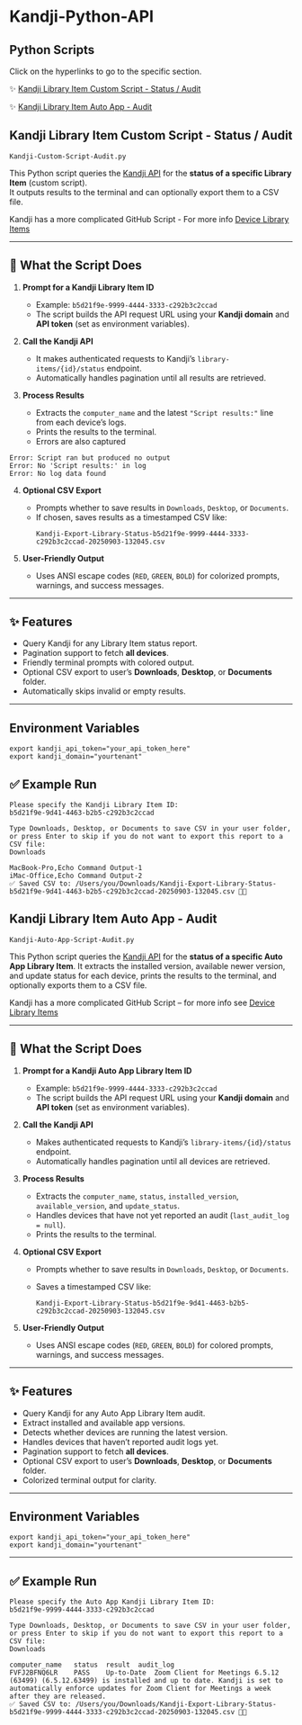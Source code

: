 # Kandji-Python-API

## Python Scripts 
Click on the hyperlinks to go to the specific section.

✨ [Kandji Library Item Custom Script - Status / Audit](https://github.com/theulis/Kandji-Python-API?tab=readme-ov-file#kandji-library-item-custom-script---status--audit)

✨ [Kandji Library Item Auto App - Audit](https://github.com/theulis/Kandji-Python-API?tab=readme-ov-file#kandji-auto-app-library-item-audit)


## Kandji Library Item Custom Script - Status / Audit

```
Kandji-Custom-Script-Audit.py
```

This Python script queries the [Kandji API](https://api-docs.kandji.io/#478764c4-638c-416c-b44c-3685a2f7b441) for the **status of a specific Library Item** (custom script).  
It outputs results to the terminal and can optionally export them to a CSV file.

Kandji has a more complicated GitHub Script - For more info [Device Library Items](
https://github.com/kandji-inc/support/blob/main/api-tools/device-library-items/README.md)

---

## 🔎 What the Script Does

1. **Prompt for a Kandji Library Item ID**  
   - Example: `b5d21f9e-9999-4444-3333-c292b3c2ccad`  
   - The script builds the API request URL using your **Kandji domain** and **API token** (set as environment variables).

2. **Call the Kandji API**  
   - It makes authenticated requests to Kandji’s `library-items/{id}/status` endpoint.  
   - Automatically handles pagination until all results are retrieved.

3. **Process Results**  
   - Extracts the `computer_name` and the latest `"Script results:"` line from each device’s logs.  
   - Prints the results to the terminal.
   - Errors are also captured 

```
Error: Script ran but produced no output
Error: No 'Script results:' in log
Error: No log data found
```

4. **Optional CSV Export**  
   - Prompts whether to save results in `Downloads`, `Desktop`, or `Documents`.  
   - If chosen, saves results as a timestamped CSV like:  
     ```
     Kandji-Export-Library-Status-b5d21f9e-9999-4444-3333-c292b3c2ccad-20250903-132045.csv
     ```

5. **User-Friendly Output**  
   - Uses ANSI escape codes (`RED`, `GREEN`, `BOLD`) for colorized prompts, warnings, and success messages.

---

## ✨ Features

- Query Kandji for any Library Item status report.  
- Pagination support to fetch **all devices**.  
- Friendly terminal prompts with colored output.  
- Optional CSV export to user’s **Downloads**, **Desktop**, or **Documents** folder.  
- Automatically skips invalid or empty results.

---

## Environment Variables

```
export kandji_api_token="your_api_token_here"
export kandji_domain="yourtenant"
```

## ✅ Example Run
```
Please specify the Kandji Library Item ID:
b5d21f9e-9d41-4463-b2b5-c292b3c2ccad

Type Downloads, Desktop, or Documents to save CSV in your user folder, or press Enter to skip if you do not want to export this report to a CSV file:
Downloads

MacBook-Pro,Echo Command Output-1
iMac-Office,Echo Command Output-2
✅ Saved CSV to: /Users/you/Downloads/Kandji-Export-Library-Status-b5d21f9e-9d41-4463-b2b5-c292b3c2ccad-20250903-132045.csv 💾📄
```


## Kandji Library Item Auto App - Audit

```
Kandji-Auto-App-Script-Audit.py
```

This Python script queries the [Kandji API](https://api-docs.kandji.io/#478764c4-638c-416c-b44c-3685a2f7b441) for the **status of a specific Auto App Library Item**. It extracts the installed version, available newer version, and update status for each device, prints the results to the terminal, and optionally exports them to a CSV file.

Kandji has a more complicated GitHub Script – for more info see [Device Library Items](https://github.com/kandji-inc/support/blob/main/api-tools/device-library-items/README.md)

---

## 🔎 What the Script Does

1. **Prompt for a Kandji Auto App Library Item ID**

   * Example: `b5d21f9e-9999-4444-3333-c292b3c2ccad`
   * The script builds the API request URL using your **Kandji domain** and **API token** (set as environment variables).

2. **Call the Kandji API**

   * Makes authenticated requests to Kandji’s `library-items/{id}/status` endpoint.
   * Automatically handles pagination until all devices are retrieved.

3. **Process Results**

   * Extracts the `computer_name`, `status`, `installed_version`, `available_version`, and `update_status`.
   * Handles devices that have not yet reported an audit (`last_audit_log = null`).
   * Prints the results to the terminal.

4. **Optional CSV Export**

   * Prompts whether to save results in `Downloads`, `Desktop`, or `Documents`.
   * Saves a timestamped CSV like:

     ```
     Kandji-Export-Library-Status-b5d21f9e-9d41-4463-b2b5-c292b3c2ccad-20250903-132045.csv
     ```

5. **User-Friendly Output**

   * Uses ANSI escape codes (`RED`, `GREEN`, `BOLD`) for colored prompts, warnings, and success messages.

---

## ✨ Features

* Query Kandji for any Auto App Library Item audit.
* Extract installed and available app versions.
* Detects whether devices are running the latest version.
* Handles devices that haven’t reported audit logs yet.
* Pagination support to fetch **all devices**.
* Optional CSV export to user’s **Downloads**, **Desktop**, or **Documents** folder.
* Colorized terminal output for clarity.

---

## Environment Variables

```
export kandji_api_token="your_api_token_here"
export kandji_domain="yourtenant"
```

---

## ✅ Example Run

```
Please specify the Auto App Kandji Library Item ID:
b5d21f9e-9999-4444-3333-c292b3c2ccad

Type Downloads, Desktop, or Documents to save CSV in your user folder, or press Enter to skip if you do not want to export this report to a CSV file:
Downloads

computer_name	status	result	audit_log
FVFJ2BFNQ6LR	PASS	Up-to-Date	Zoom Client for Meetings 6.5.12 (63499) (6.5.12.63499) is installed and up to date. Kandji is set to automatically enforce updates for Zoom Client for Meetings a week after they are released.
✅ Saved CSV to: /Users/you/Downloads/Kandji-Export-Library-Status-b5d21f9e-9999-4444-3333-c292b3c2ccad-20250903-132045.csv 💾📄
```